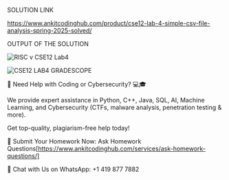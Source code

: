 SOLUTION LINK


https://www.ankitcodinghub.com/product/cse12-lab-4-simple-csv-file-analysis-spring-2025-solved/

OUTPUT OF THE SOLUTION

![RISC v CSE12 Lab4](https://github.com/user-attachments/assets/e086db21-b9aa-48db-a6db-c7c10c4c9b42)


![CSE12 LAB4 GRADESCOPE](https://github.com/user-attachments/assets/1e45e6de-b81d-493f-9725-97b830fa4e90)



🚀 Need Help with Coding or Cybersecurity? 💻🎓

We provide expert assistance in Python, C++, Java, SQL, AI, Machine Learning, and Cybersecurity (CTFs, malware analysis, penetration testing & more). 

Get top-quality, plagiarism-free help today!

📌 Submit Your Homework Now: Ask Homework Questions[https://www.ankitcodinghub.com/services/ask-homework-questions/]


📲 Chat with Us on WhatsApp: +1 419 877 7882
